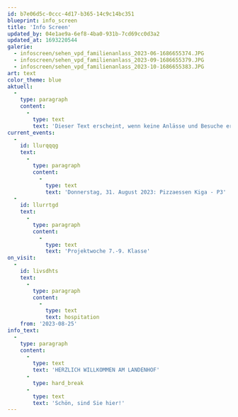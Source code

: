```yaml
---
id: b7e06d5c-0ccc-4d17-b365-14c9c14bc351
blueprint: info_screen
title: 'Info Screen'
updated_by: 04e1ae9a-6ef8-4ba0-931b-7cd69cc0d3a2
updated_at: 1693220544
galerie:
  - infoscreen/sehen_vpd_familienanlass_2023-06-1686655374.JPG
  - infoscreen/sehen_vpd_familienanlass_2023-09-1686655379.JPG
  - infoscreen/sehen_vpd_familienanlass_2023-10-1686655383.JPG
art: text
color_theme: blue
aktuell:
  -
    type: paragraph
    content:
      -
        type: text
        text: 'Dieser Text erscheint, wenn keine Anlässe und Besuche erfasst sind. Einzelne Wörter oder Textpassagen können für eine stärkere Hervorhebung fett markiert werden.'
current_events:
  -
    id: llurqqqg
    text:
      -
        type: paragraph
        content:
          -
            type: text
            text: 'Donnerstag, 31. August 2023: Pizzaessen Kiga - P3'
  -
    id: llurrtgd
    text:
      -
        type: paragraph
        content:
          -
            type: text
            text: 'Projektwoche 7.-9. Klasse'
on_visit:
  -
    id: livsdhts
    text:
      -
        type: paragraph
        content:
          -
            type: text
            text: hospitation
    from: '2023-08-25'
info_text:
  -
    type: paragraph
    content:
      -
        type: text
        text: 'HERZLICH WILLKOMMEN AM LANDENHOF'
      -
        type: hard_break
      -
        type: text
        text: 'Schön, sind Sie hier!'
---
```

